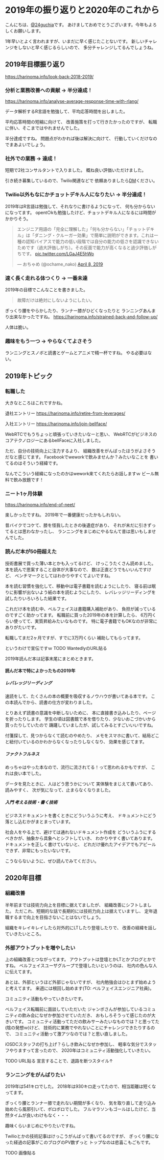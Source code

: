 # 2019年の振り返りと2020年のこれから

こんにちは、[@24guchia](https://twitter.com/24guchia)です。
あけましておめでとうございます。今年もよろしくお願いします。

1年早いとよく言われますが、いまだに早く感じたことないです。
新しいチャレンジをしないと早く感じるらしいので、
多分チャレンジしてるんでしょうね。

## 2019年目標振り返り

https://harinoma.info/look-back-2018-2019/

### 分析と業務改善への貢献 → 半分達成！

https://harinoma.info/analyse-average-response-time-with-rlang/

データ解析するR言語を勉強して、平均応答時間を出しました。

平均応答時間の短縮に向けて、
改善施策を打って行きたかったのですが、
転職に伴い、そこまではやれませんでした。

半分達成ですね。
問題点がわかれば後は解決に向けて、
行動していくだけなのでまあよいでしょう。

### 社外での業務 → 達成！

短期で2社コンサルタントで入りました。
概ね良い評価いただけました。

引き続き募集しているので、Twilio関連などで
依頼ありましたら[DM](https://twitter.com/24guchia)ください。

### Twilio以外もなにかチョットデキル人になりたい → 半分達成！

2019年はR言語は勉強して、それなりに書けるようになって、
何も分からないになってます。
opent○kも勉強したけど、チョットデキル人になるには時間がかかりそう。
<blockquote class="twitter-tweet"><p lang="ja" dir="ltr">エンジニア用語の「完全に理解した」「何も分からない」「チョットデキル」は「ダニング・クルーガー効果」で簡単に説明ができます。これは一種の認知バイアスで能力の低い段階では自分の能力の低さを認識できないためです（過大評価しがち）。その反面で能力が高くなると過少評価しがちです。 <a href="https://t.co/LGaJ4E5hWo">pic.twitter.com/LGaJ4E5hWo</a></p>&mdash; おちゃめ (@ochame_nako) <a href="https://twitter.com/ochame_nako/status/1115270046794653696?ref_src=twsrc%5Etfw">April 8, 2019</a></blockquote> <script async src="https://platform.twitter.com/widgets.js" charset="utf-8"></script>

### 速く長く走れる体つくり → 一番未達

2019年の目標でこんなことを書きました。
> 故障だけは絶対にしないようにしたい。

ぎっくり腰をやらかしたり、ランナー膝がひどくなったりと
ランニングあんまり出来なかったですね。
https://harinoma.info/strained-back-and-follow-up/

人体は脆い。

### 趣味をもう一つ → やらなくてよさそう

ランニングとスノボと読書とゲームとアニメで精一杯ですね。
やる必要はない。

## 2019年トピック

### 転職した

大きなところはこれですかね。

退社エントリー
https://harinoma.info/retire-from-leverages/

入社エントリー
https://harinoma.info/join-bellface/

WebRTCでもうちょっと頑張っていきたいなーと思い、
WebRTCがビジネスのコアテクノロジーにあるbellFaceに入社しました。

ただ、自分の技術向上に注力するより、
組織改善をがんばったほうがよさそうだなと感じてます。
Facebookでweworkで飲みませんか？みたいなことを
書いてるのはそういう経緯です。

なんでこういう経緯になったのかはwework来てくれたらお話しますｗ
ビール無料で飲み放題です！

### ニート1ヶ月体験

https://harinoma.info/end-of-neet/

楽しかったですね。
2019年で一番健康だったかもしれない。

昔バイクでコケて、膝を怪我したときの後遺症があり、
それが未だに引きずってるとは思わなかったし、
ランニングをまじめにやるなんて昔は思いもしませんでした。

### 読んだ本が50冊超えた

技術書展で買った薄い本とかも入ってるけど、
けっこうたくさん読めました。
本を読んで思案すること自体が大事なので、
数は正直どうでもいいんですけど、
ベンチマークとしてはわかりやすくてよいですね。

本を読む習慣を強化して、移動中は電子書籍を読むようにしたり、
寝る前は眠りに影響が出ないよう紙の本を読むようにしたり、
レバレッジリーディングを試したりいろいろした結果です。

これだけ本を読む中、ベルフェイスは書籍購入補助があり、
負担が減っているのですごく助かってます。
転職前に買った2019年の本を計算したら、
6万円くらい使ってて、実質昇給みたいなものです。
特に電子書籍でもOKなのが非常にありがたいです。

転職してまだ2ヶ月ですが、すでに3万円くらい
補助してもらってます。

というわけで宣伝ですｗ
TODO WantedlyのURL貼る

2019年読んだ本は記事末尾にまとめときます。

#### 読んだ本で特によかったもの2019年

##### レバレッジリーディング

速読をして、たくさんの本の概要を吸収するノウハウが書いてある本です。
この本読んでから、読書の仕方が変わりました。

とりあえず読書の意識を中断しないために、
本に直接書き込みしたり、ページを折ったりします。
学生の頃は図書館で本を借りたり、少ないおこづかいから買ったりしていたので
躊躇していましたが、試してみるとすごいいいですね。

付箋探して、見つからなくて読むのやめたり、
メモをスマホに書いて、結局どこと紐付いているのかわからなくなったりしなくなり、
効果を感じてます。

##### ファクトフルネス

めっちゃはやった本なので、流行に流されてる！って思われるかもですが、
これは良い本でした。

データを見たときに、人はどう思うかについて
実体験をまじえて書いてあり、読みやすく、
次が気になって、止まらなくなりました。

##### 入門 考える技術・書く技術

ビジネスドキュメントを書くときにどういうふうに考え、
ドキュメントにどう落とし込むかがまとまっています。

社会人をやる上で、避けては通れないドキュメント作成を
どういうふうにするべきかが、抽象から具象へとシフトしていき、
わかりやすく書いてあります。
ドキュメントを正しく書けていないと、
どれだけ優れたアイデアでもアピールできず、非常にもったいないです。

こうならないように、ぜひ読んでみてください。

## 2020年目標

### 組織改善

半年前までは技術力向上を目標に据えてましたが、
組織改善にシフトしました。
ただこれ、短期的な話で長期的には技術力向上は据えていますし、
定年退職するまで向上を目指さないことはないでしょう。

組織をキレイキレイしたら対外的にLTしたり登壇したりで、
改善の経緯を話していきたいところ。

### 外部アウトプットを増やしたい

上の組織改善とつながってます。
アウトプットは登壇とかLTとかブログとかですね。
ベルフェイスユーザグループで登壇したいというのは、
社内の色んな人に伝えてます。

あとは、外部というほど外部じゃないですが、
社内勉強会はひとまず始めようと考えてます。
来週には根回し始めます(TO: ベルフェイスエンジニア社員)。

コミュニティ活動もやっていきたいです。

ベルフェイス転職前に面談していただいた
ジャンボさんが参加しているコミュニティの飲み会になぜか参加させていただき、
おもしろそうって感じたのが大きいです。
コミュニティ活動ってただの飲みサーみたいなものでは？と思ってた(陰の発想ｗ)けど、
技術的に業務でやれないことにチャレンジできたりするので、
コミュニティ活動って激アツなのでは？と思い直しました。

iOSDCスタッフの打ち上げ？らしき飲みになぜか参加し、
軽率な気分でスタッフやりますって言ったので、
2020年はコミュニティ活動強化していきたい。

TODO URL貼る
宣言することで、退路を断つスタイル↑

### ランニングをがんばりたい

2019年は541キロでした。
2018年は930キロ走ってたので、相当距離は短くなってます。

ぎっくり腰とランナー膝で走れない期間が多くなり、
気を取り直して走り込み始めたら風邪引いて、ボロボロでした。
フルマラソンもゴールはしたけど、当然タイムが良いわけもなく・・・

趣味くらいまじめにやりたいですね。

Twilioとかの技術記事はけっこうがんばって書いてるのですが、
ぎっくり腰になった経過の記事がこのブログのPV数ずっと
トップなのは悲喜こもごもです。

TODO 画像貼る